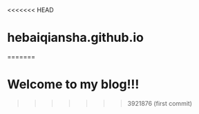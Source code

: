 <<<<<<< HEAD
# hebaiqiansha.github.io
=======
# Welcome to my blog!!!
>>>>>>> 3921876 (first commit)
